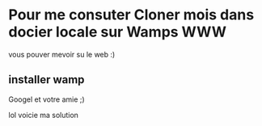 # Pour me consuter Cloner mois dans docier locale sur Wamps WWW

<!-- mon comite: creation de RADME Generalite  leture fichier php -->

vous pouver mevoir su le web :)

## installer wamp

Googel et votre amie ;)

lol voicie ma solution
